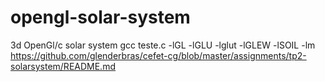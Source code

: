 # opengl-solar-system
3d OpenGl/c solar system
gcc teste.c -lGL -lGLU -lglut -lGLEW -lSOIL -lm
https://github.com/glenderbras/cefet-cg/blob/master/assignments/tp2-solarsystem/README.md